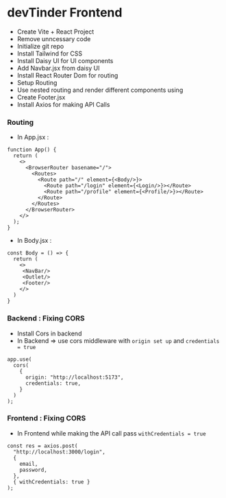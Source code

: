 # devTinder Frontend

- Create Vite + React Project
- Remove unncessary code
- Initialize git repo
- Install Tailwind for CSS
- Install Daisy UI for UI components
- Add Navbar.jsx from daisy UI
- Install React Router Dom for routing
- Setup Routing
- Use nested routing and render different components using <Outlet/>
- Create Footer.jsx
- Install Axios for making API Calls

### Routing 
- In App.jsx : 
```
function App() {
  return (
    <>
      <BrowserRouter basename="/">
        <Routes>
          <Route path="/" element={<Body/>}>
            <Route path="/login" element={<Login/>}></Route>
            <Route path="/profile" element={<Profile/>}></Route>
          </Route>
        </Routes>
      </BrowserRouter>
    </>
  );
}
```
- In Body.jsx : 
```
const Body = () => {
  return (
    <>
     <NavBar/>
     <Outlet/> 
     <Footer/>
    </>
  )
}
```

### Backend : Fixing CORS
- Install Cors in backend
- In Backend => use cors middleware with `origin set up` and `credentials = true`

```
app.use(
  cors(
    {
      origin: "http://localhost:5173",
      credentials: true,
    }
  )
);
```
### Frontend : Fixing CORS
- In Frontend while making the API call pass `withCredentials = true`
```
const res = axios.post(
  "http://localhost:3000/login",
  {
    email,
    password,
  },
  { withCredentials: true }
);
```
